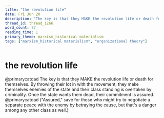 ```yaml
---
title: "the revolution life"
date: Fri Jun 20
description: "The key is that they MAKE the revolution life or death for themselves."
thread_id: thread_1266
word_count: 77
reading_time: 1
primary_theme: marxism_historical materialism
tags: ["marxism_historical materialism", "organizational theory"]
---
```


# the revolution life

@primarycatdad The key is that they MAKE the revolution life or death for themselves. By throwing their lot in with the movement, they make themselves enemies of the state and their class standing is overtaken by criminality. Once the state wants them dead, their commitment is assured. @primarycatdad ("Assured," save for those who might try to negotiate a separate peace with the enemy by betraying the cause, but that's a danger among any other class as well.)